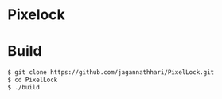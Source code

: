 # Pixelock 

# Build

```bash
$ git clone https://github.com/jagannathhari/PixelLock.git
$ cd PixelLock
$ ./build
```
